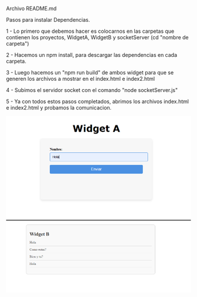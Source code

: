 Archivo README.md

Pasos para instalar Dependencias.

1 - Lo primero que debemos hacer es colocarnos en las carpetas que contienen los proyectos, WidgetA, WidgetB y socketServer (cd "nombre de carpeta")

2 - Hacemos un npm install, para descargar las dependencias en cada carpeta.

3 - Luego hacemos un "npm run build" de ambos widget para que se generen los archivos a mostrar en el index.html e index2.html

4 - Subimos el servidor socket con el comando "node socketServer.js"

5 - Ya con todos estos pasos completados, abrimos los archivos index.html e index2.html y probamos la comunicacion.

![alt text](image.png)
![alt text](image-1.png)

